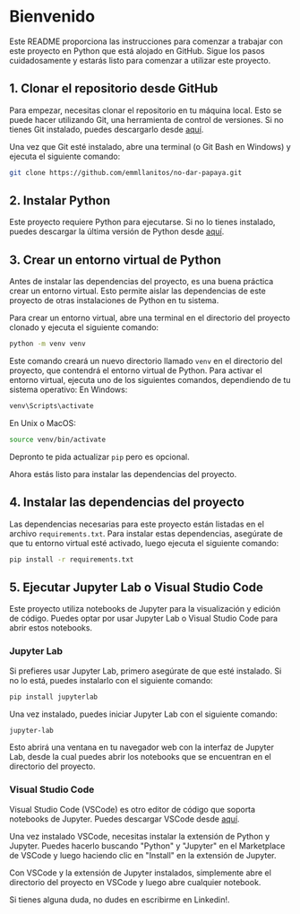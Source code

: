 # Bienvenido

Este README proporciona las instrucciones para comenzar a trabajar con este proyecto en Python que está alojado en GitHub. Sigue los pasos cuidadosamente y estarás listo para comenzar a utilizar este proyecto.

## 1. Clonar el repositorio desde GitHub

Para empezar, necesitas clonar el repositorio en tu máquina local. Esto se puede hacer utilizando Git, una herramienta de control de versiones. Si no tienes Git instalado, puedes descargarlo desde [aquí](https://git-scm.com/downloads).

Una vez que Git esté instalado, abre una terminal (o Git Bash en Windows) y ejecuta el siguiente comando:

```bash
git clone https://github.com/emmllanitos/no-dar-papaya.git
```

## 2. Instalar Python

Este proyecto requiere Python para ejecutarse. Si no lo tienes instalado, puedes descargar la última versión de Python desde [aquí](https://www.python.org/downloads/).

## 3. Crear un entorno virtual de Python

Antes de instalar las dependencias del proyecto, es una buena práctica crear un entorno virtual. Esto permite aislar las dependencias de este proyecto de otras instalaciones de Python en tu sistema.

Para crear un entorno virtual, abre una terminal en el directorio del proyecto clonado y ejecuta el siguiente comando:

```bash
python -m venv venv
```

Este comando creará un nuevo directorio llamado `venv` en el directorio del proyecto, que contendrá el entorno virtual de Python. Para activar el entorno virtual, ejecuta uno de los siguientes comandos, dependiendo de tu sistema operativo: En Windows:

```bash
venv\Scripts\activate
```

En Unix o MacOS:

```bash
source venv/bin/activate
```

Depronto te pida actualizar `pip` pero es opcional.

Ahora estás listo para instalar las dependencias del proyecto.

## 4. Instalar las dependencias del proyecto

Las dependencias necesarias para este proyecto están listadas en el archivo `requirements.txt`. Para instalar estas dependencias, asegúrate de que tu entorno virtual esté activado, luego ejecuta el siguiente comando:

```bash
pip install -r requirements.txt
```

## 5. Ejecutar Jupyter Lab o Visual Studio Code

Este proyecto utiliza notebooks de Jupyter para la visualización y edición de código. Puedes optar por usar Jupyter Lab o Visual Studio Code para abrir estos notebooks.

### Jupyter Lab

Si prefieres usar Jupyter Lab, primero asegúrate de que esté instalado. Si no lo está, puedes instalarlo con el siguiente comando:

```bash
pip install jupyterlab
```

Una vez instalado, puedes iniciar Jupyter Lab con el siguiente comando:

```bash
jupyter-lab
```

Esto abrirá una ventana en tu navegador web con la interfaz de Jupyter Lab, desde la cual puedes abrir los notebooks que se encuentran en el directorio del proyecto.

### Visual Studio Code

Visual Studio Code (VSCode) es otro editor de código que soporta notebooks de Jupyter. Puedes descargar VSCode desde [aquí](https://code.visualstudio.com/).

Una vez instalado VSCode, necesitas instalar la extensión de Python y Jupyter. Puedes hacerlo buscando "Python" y "Jupyter" en el Marketplace de VSCode y luego haciendo clic en "Install" en la extensión de Jupyter.

Con VSCode y la extensión de Jupyter instalados, simplemente abre el directorio del proyecto en VSCode y luego abre cualquier notebook.

Si tienes alguna duda, no dudes en escribirme en Linkedin!.
